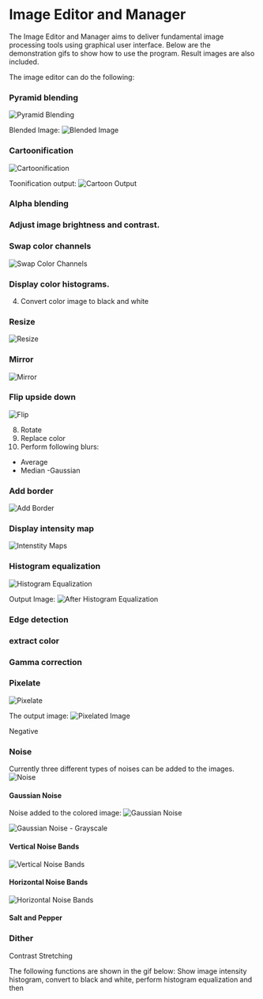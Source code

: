 # Image Editor and Manager

The Image Editor and Manager aims to deliver fundamental image processing tools using graphical user interface. Below are the demonstration gifs to show how to use the program. Result images are also included.

The image editor can do the following:


### Pyramid blending
![Pyramid Blending](https://github.com/muhammadalics/Image-Editor-and-Manager/blob/main/Images%20for%20ReadMe/pyramid_blending.gif)

Blended Image:
![Blended Image](https://github.com/muhammadalics/Image-Editor-and-Manager/blob/main/Test%20Images/Result/Pyramid%20Blending/blended_image.png)

### Cartoonification
![Cartoonification](https://github.com/muhammadalics/Image-Editor-and-Manager/blob/main/Images%20for%20ReadMe/cartoonification.gif)

Toonification output:
![Cartoon Output](https://github.com/muhammadalics/Image-Editor-and-Manager/blob/main/Test%20Images/Result/Cartoonification/cartoon.jpg)

### Alpha blending

### Adjust image brightness and contrast.

### Swap color channels
![Swap Color Channels](https://github.com/muhammadalics/Image-Manager-and-Editor/blob/main/Images%20for%20ReadMe/swapcolorchannels.gif)

### Display color histograms.
4. Convert color image to black and white
### Resize
![Resize](https://github.com/muhammadalics/Image-Manager-and-Editor/blob/main/Images%20for%20ReadMe/resize.gif)

### Mirror
![Mirror](https://github.com/muhammadalics/Image-Manager-and-Editor/blob/main/Images%20for%20ReadMe/mirror.gif)

### Flip upside down
![Flip](https://github.com/muhammadalics/Image-Manager-and-Editor/blob/main/Images%20for%20ReadMe/flip.gif)

8. Rotate
9. Replace color
10. Perform following blurs:
  - Average
  - Median
  -Gaussian
### Add border
![Add Border](https://github.com/muhammadalics/Image-Manager-and-Editor/blob/main/Images%20for%20ReadMe/addborder.gif)

### Display intensity map
![Intenstity Maps](https://github.com/muhammadalics/Image-Manager-and-Editor/blob/main/Images%20for%20ReadMe/colormap.gif)

### Histogram equalization
![Histogram Equalization](https://github.com/muhammadalics/Image-Editor-and-Manager/blob/main/Images%20for%20ReadMe/hist_equal.gif)

Output Image:
![After Histogram Equalization](https://github.com/muhammadalics/Image-Editor-and-Manager/blob/main/Test%20Images/Result/Histogram%20Equalization/after_hist_equalization.jpg)

### Edge detection

### extract color


### Gamma correction




### Pixelate
![Pixelate](https://github.com/muhammadalics/Image-Manager-and-Editor/blob/main/Images%20for%20ReadMe/pixelate.gif)

The output image:
![Pixelated Image](https://github.com/muhammadalics/Image-Editor-and-Manager/blob/main/Test%20Images/Result/Pixelate/pixelate.png)

Negative
### Noise
Currently three different types of noises can be added to the images. 
![Noise](https://github.com/muhammadalics/Image-Editor-and-Manager/blob/main/Images%20for%20ReadMe/noise.gif)

#### Gaussian Noise

Noise added to the colored image:
![Gaussian Noise](https://github.com/muhammadalics/Image-Editor-and-Manager/blob/main/Test%20Images/Result/Noise/gaussian_noise_color.jpg)

![Gaussian Noise - Grayscale](https://github.com/muhammadalics/Image-Editor-and-Manager/blob/main/Test%20Images/Result/Noise/gaussian_noise_grayscale.jpg)
#### Vertical Noise Bands

![Vertical Noise Bands](https://github.com/muhammadalics/Image-Editor-and-Manager/blob/main/Test%20Images/Result/Noise/vertical%20bands.jpg)

#### Horizontal Noise Bands
![Horizontal Noise Bands](https://github.com/muhammadalics/Image-Editor-and-Manager/blob/main/Test%20Images/Result/Noise/horizontal%20bands.jpg)
#### Salt and Pepper


### Dither
Contrast Stretching

The following functions are shown in the gif below:
Show image intensity histogram, convert to black and white, perform histogram equalization and then 



